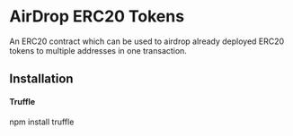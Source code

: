 # AirDrop ERC20 Tokens
An ERC20 contract which can be used to airdrop already deployed ERC20 tokens to multiple addresses in one transaction.

## Installation
#### Truffle
npm install truffle
